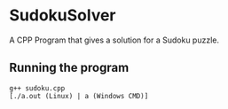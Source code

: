 # SudokuSolver
A CPP Program that gives a solution for a Sudoku puzzle.

## Running the program
```
g++ sudoku.cpp
[./a.out (Linux) | a (Windows CMD)]
```
